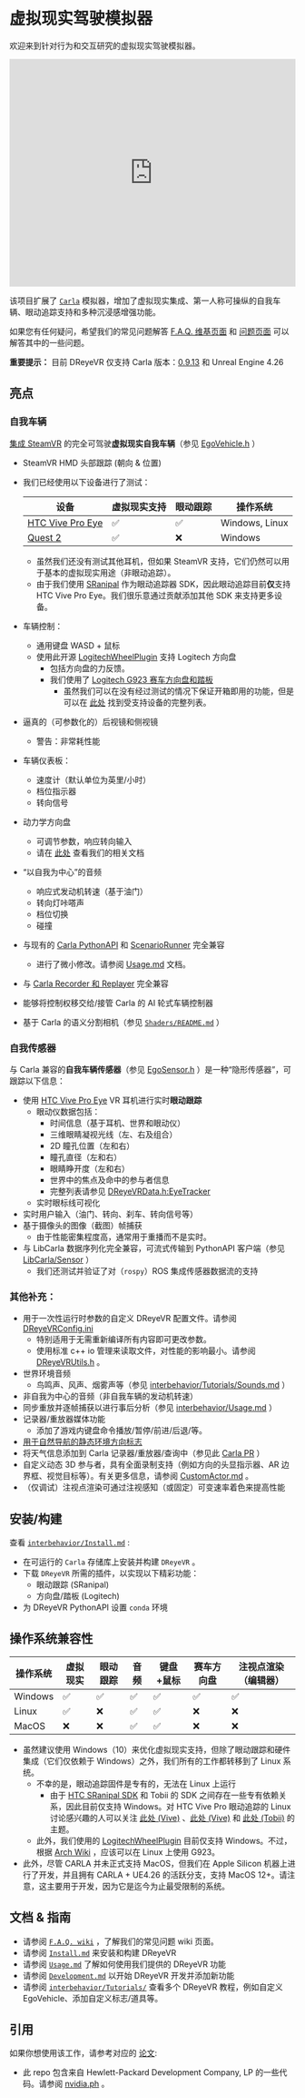 # 虚拟现实驾驶模拟器
欢迎来到针对行为和交互研究的虚拟现实驾驶模拟器。

<iframe width="100%" height="400px" src="https://www.youtube.com/embed/yGIPSDOMGpY" title="YouTube video player" frameborder="0" allow="accelerometer; autoplay; clipboard-write; encrypted-media; gyroscope; picture-in-picture; web-share" referrerpolicy="strict-origin-when-cross-origin" allowfullscreen></iframe>

<!-- [![Main Figure](interbehavior/Figures/demo.gif)](https://www.youtube.com/watch?v=yGIPSDOMGpY) -->

<!-- [视频演示 (YouTube)](https://www.youtube.com/watch?v=yGIPSDOMGpY) -->
<!-- Welcome to the DReyeVR wiki! -->

该项目扩展了 [`Carla`](https://github.com/carla-simulator/carla/tree/0.9.13) 模拟器，增加了虚拟现实集成、第一人称可操纵的自我车辆、眼动追踪支持和多种沉浸感增强功能。

如果您有任何疑问，希望我们的常见问题解答 [F.A.Q. 维基页面](https://github.com/HARPLab/DReyeVR/wiki/Frequently-Asked-Questions) 和 [问题页面](https://github.com/HARPLab/DReyeVR/issues?q=is%3Aissue+is%3Aclosed) 可以解答其中的一些问题。

**重要提示：** 目前 DReyeVR 仅支持 Carla 版本：[0.9.13](https://github.com/carla-simulator/carla/tree/0.9.13) 和 Unreal Engine 4.26

## 亮点
### 自我车辆
[集成 SteamVR](https://github.com/ValveSoftware/steamvr_unreal_plugin/tree/4.23) 的完全可驾驶**虚拟现实自我车辆**（参见 [EgoVehicle.h](DReyeVR/EgoVehicle.h) ）
- SteamVR HMD 头部跟踪 (朝向 & 位置)
- 我们已经使用以下设备进行了测试：
  
  | 设备 | 虚拟现实支持 | 眼动跟踪 | 操作系统 |
  | --- | --- | --- | --- |
  | [HTC Vive Pro Eye](https://business.vive.com/us/product/vive-pro-eye-office/) | :white_check_mark: | :white_check_mark: | Windows, Linux |
  | [Quest 2](https://www.oculus.com/quest-2/) | :white_check_mark: | :x: | Windows |
  
  - 虽然我们还没有测试其他耳机，但如果 SteamVR 支持，它们仍然可以用于基本的虚拟现实用途（非眼动追踪）。
  - 由于我们使用 [SRanipal](https://forum.htc.com/topic/5641-sranipal-faq/) 作为眼动追踪器 SDK，因此眼动追踪目前**仅**支持 HTC Vive Pro Eye。我们很乐意通过贡献添加其他 SDK 来支持更多设备。
- 车辆控制：
  - 通用键盘 WASD + 鼠标
  - 使用此开源 [LogitechWheelPlugin](https://github.com/HARPLab/LogitechWheelPlugin) 支持 Logitech 方向盘
    - 包括方向盘的力反馈。
    - 我们使用了 [Logitech G923 赛车方向盘和踏板](https://www.logitechg.com/en-us/products/driving/driving-force-racing-wheel.html)
      - 虽然我们可以在没有经过测试的情况下保证开箱即用的功能，但是可以在 [此处](https://github.com/HARPLab/LogitechWheelPlugin/blob/master/README.md) 找到受支持设备的完整列表。
- 逼真的（可参数化的）后视镜和侧视镜 
  - 警告：非常耗性能
- 车辆仪表板：
  - 速度计（默认单位为英里/小时）
  - 档位指示器
  - 转向信号
- 动力学方向盘
  - 可调节参数，响应转向输入
  - 请在 [此处](interbehavior/Tutorials/Model.md) 查看我们的相关文档
- “以自我为中心”的音频
  - 响应式发动机转速（基于油门）
  - 转向灯咔嗒声
  - 档位切换
  - 碰撞
- 与现有的 [Carla PythonAPI](https://carla.readthedocs.io/en/0.9.13/python_api/) 和 [ScenarioRunner](https://github.com/carla-simulator/scenario_runner/tree/v0.9.13) 完全兼容
  - 进行了微小修改。请参阅 [Usage.md](interbehavior/Usage.md) 文档。
- 与 [Carla Recorder 和 Replayer](https://carla.readthedocs.io/en/0.9.13/adv_recorder/) 完全兼容
- 能够将控制权移交给/接管 Carla 的 AI 轮式车辆控制器
- 基于 Carla 的语义分割相机（参见 [`Shaders/README.md`](Shaders/README.md) ）
### 自我传感器
与 Carla 兼容的**自我车辆传感器**（参见 [EgoSensor.h](DReyeVR/EgoSensor.h) ）是一种“隐形传感器”，可跟踪以下信息：

- 使用 [HTC Vive Pro Eye](https://enterprise.vive.com/us/product/vive-pro-eye-office/) VR 耳机进行实时**眼动跟踪** 
  - 眼动仪数据包括：
    - 时间信息（基于耳机、世界和眼动仪）
    - 三维眼睛凝视光线（左、右及组合）
    - 2D 瞳孔位置（左和右）
    - 瞳孔直径（左和右）
    - 眼睛睁开度（左和右）
    - 世界中的焦点及命中的参与者信息
    - 完整列表请参见 [DReyeVRData.h:EyeTracker](Carla/Sensor/DReyeVRData.h)
  - 实时眼标线可视化
- 实时用户输入（油门、转向、刹车、转向信号等）
- 基于摄像头的图像（截图）帧捕获 
  - 由于性能密集程度高，通常用于重播而不是实时。
- 与 LibCarla 数据序列化完全兼容，可流式传输到 PythonAPI 客户端（参见 [LibCarla/Sensor](LibCarla/Sensor) ）
  - 我们还测试并验证了对（`rospy`）ROS 集成传感器数据流的支持

### 其他补充：
- 用于一次性运行时参数的自定义 DReyeVR 配置文件。请参阅 [DReyeVRConfig.ini](Configs/DReyeVRConfig.ini) 
  - 特别适用于无需重新编译所有内容即可更改参数。
  - 使用标准 c++ io 管理来读取文件，对性能的影响最小。请参阅 [DReyeVRUtils.h](DReyeVR/DReyeVRUtils.h) 。
- 世界环境音频
  - 鸟鸣声、风声、烟雾声等（参见 [interbehavior/Tutorials/Sounds.md](interbehavior/Tutorials/Sounds.md) ） 
- 非自我为中心的音频（非自我车辆的发动机转速）
- 同步重放并逐帧捕获以进行事后分析（参见 [interbehavior/Usage.md](interbehavior/Usage.md) ） 
- 记录器/重放器媒体功能
  - 添加了游戏内键盘命令播放/暂停/前进/后退/等。
- [用于自然导航的静态环境方向标志](interbehavior/Tutorials/Signs.md) 
- 将天气信息添加到 Carla 记录器/重放器/查询中（参见此 [Carla PR](https://github.com/carla-simulator/carla/pull/5235) ）
- 自定义动态 3D 参与者，具有全面录制支持（例如方向的头显指示器、AR 边界框、视觉目标等）。有关更多信息，请参阅 [CustomActor.md](interbehavior/Tutorials/CustomActor.md) 。 
- （仅调试）注视点渲染可通过注视感知（或固定）可变速率着色来提高性能

## 安装/构建
查看 [`interbehavior/Install.md`](interbehavior/Install.md) :
- 在可运行的 `Carla` 存储库上安装并构建 `DReyeVR` 。
- 下载 `DReyeVR` 所需的插件，以实现以下精彩功能：
  - 眼动跟踪 (SRanipal)
  - 方向盘/踏板 (Logitech)
- 为 DReyeVR PythonAPI 设置 `conda` 环境

## 操作系统兼容性

| 操作系统    | 虚拟现实             | 眼动跟踪   | 音频            | 键盘+鼠标         | 赛车方向盘 | 注视点渲染（编辑器）         |
|---------|--------------------|--------------------|--------------------|--------------------| --- |--------------------|
| Windows | :white_check_mark: | :white_check_mark: | :white_check_mark: | :white_check_mark: | :white_check_mark: | :white_check_mark: |
| Linux   | :white_check_mark: | :x:                | :white_check_mark: | :white_check_mark: | :x: | :x:                |
| MacOS   | :x:                | :x:                | :white_check_mark: | :white_check_mark: | :x: | :x:                |

- 虽然建议使用 Windows（10）来优化虚拟现实支持，但除了眼动跟踪和硬件集成（它们仅依赖于 Windows）之外，我们所有的工作都转移到了 Linux 系统。 
  - 不幸的是，眼动追踪固件是专有的，无法在 Linux 上运行
    - 由于 [HTC SRanipal SDK](https://developer.vive.com/resources/knowledgebase/vive-sranipal-sdk/) 和 Tobii 的 SDK 之间存在一些专有依赖关系，因此目前仅支持 Windows。对 HTC Vive Pro 眼动追踪的 Linux 讨论感兴趣的人可以关注 [ 此处 (Vive)](https://forum.vive.com/topic/6994-eye-tracking-in-linux/) 、[此处 (Vive)](https://forum.vive.com/topic/7012-vive-pro-eye-on-ubuntu-16-or-18/) 和 [此处 (Tobii)](https://developer.tobii.com/community/forums/topic/vive-pro-eye-with-stream-engine/) 的主题。
  - 此外，我们使用的 [LogitechWheelPlugin](https://github.com/HARPLab/LogitechWheelPlugin) 目前仅支持 Windows。不过，根据 [Arch Wiki](https://wiki.archlinux.org/title/Logitech_Racing_Wheel) ，应该可以在 Linux 上使用 G923。
- 此外，尽管 CARLA 并未正式支持 MacOS，但我们在 Apple Silicon 机器上进行了开发，并且拥有 CARLA + UE4.26 的活跃分支，支持 MacOS 12+。请注意，这主要用于开发，因为它是迄今为止最受限制的系统。

## 文档 & 指南
- 请参阅 [`F.A.Q. wiki`](https://github.com/HARPLab/DReyeVR/wiki/Frequently-Asked-Questions) ，了解我们的常见问题 wiki 页面。
- 请参阅 [`Install.md`](interbehavior/Install.md) 来安装和构建 DReyeVR
- 请参阅 [`Usage.md`](interbehavior/Usage.md) 了解如何使用我们提供的 DReyeVR 功能
- 请参阅 [`Development.md`](interbehavior/Development.md) 以开始 DReyeVR 开发并添加新功能
- 请参阅 [`interbehavior/Tutorials/`](interbehavior/Tutorials/) 查看多个 DReyeVR 教程，例如自定义 EgoVehicle、添加自定义标志/道具等。

## 引用
如果你想使用该工作，请参考对应的 [论文](https://arxiv.org/abs/2201.01931):

- 此 repo 包含来自 Hewlett-Packard Development Company, LP 的一些代码。请参阅 [nvidia.ph](Tools/Diagnostics/collectl/nvidia.ph) 。

